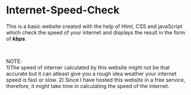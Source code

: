 # Internet-Speed-Check

This is a basic website created with the help of Html, CSS and javaScript which check the speed of your internet and displays the result in the form of ***kbps***.

<br>

NOTE:
<br>
1)The speed of interner calculated by this website might not be that accurate but it can atleast give you a rough idea weather your internet speed is fast or slow.
2) Since I have hosted this website in a free service, therefore, it might take time in calculating the speed of the internet.

